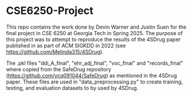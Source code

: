 # CSE6250-Project
This repo contains the work done by Devin Warner and Justin Suen for the final project in CSE 6250 at Georgia Tech in Spring 2025. The purpose of this project was to attempt to reproduce the results of the 4SDrug paper published in as part of ACM SIGKDD in 2022 (see https://github.com/Melinda315/4SDrug).

The .pkl files "ddi_A_final", "ehr_adj_final", "voc_final" and "records_final" where copied from the SafeDrug repository (https://github.com/ycq091044/SafeDrug) as mentioned in the 4SDrug paper. These files are used in "data_preprocessing.py" to create training, testing, and evaluation datasets to by used by 4SDrug.
